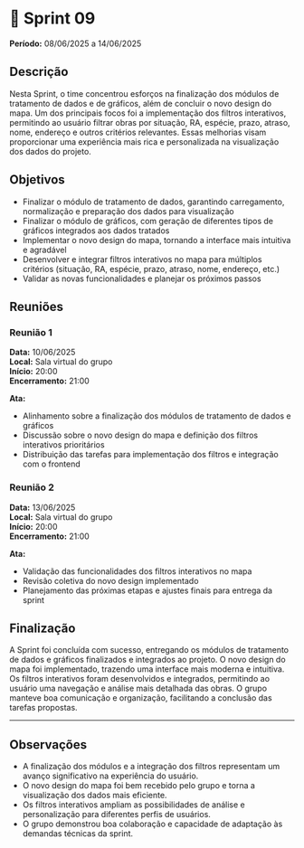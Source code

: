 # 🏁 Sprint 09

**Período:** 08/06/2025 a 14/06/2025

## Descrição

Nesta Sprint, o time concentrou esforços na finalização dos módulos de tratamento de dados e de gráficos, além de concluir o novo design do mapa. Um dos principais focos foi a implementação dos filtros interativos, permitindo ao usuário filtrar obras por situação, RA, espécie, prazo, atraso, nome, endereço e outros critérios relevantes. Essas melhorias visam proporcionar uma experiência mais rica e personalizada na visualização dos dados do projeto.

## Objetivos

- Finalizar o módulo de tratamento de dados, garantindo carregamento, normalização e preparação dos dados para visualização
- Finalizar o módulo de gráficos, com geração de diferentes tipos de gráficos integrados aos dados tratados
- Implementar o novo design do mapa, tornando a interface mais intuitiva e agradável
- Desenvolver e integrar filtros interativos no mapa para múltiplos critérios (situação, RA, espécie, prazo, atraso, nome, endereço, etc.)
- Validar as novas funcionalidades e planejar os próximos passos

## Reuniões

### Reunião 1

**Data:** 10/06/2025  
**Local:** Sala virtual do grupo  
**Início:** 20:00  
**Encerramento:** 21:00

**Ata:**

- Alinhamento sobre a finalização dos módulos de tratamento de dados e gráficos
- Discussão sobre o novo design do mapa e definição dos filtros interativos prioritários
- Distribuição das tarefas para implementação dos filtros e integração com o frontend

### Reunião 2

**Data:** 13/06/2025  
**Local:** Sala virtual do grupo  
**Início:** 20:00  
**Encerramento:** 21:00

**Ata:**

- Validação das funcionalidades dos filtros interativos no mapa
- Revisão coletiva do novo design implementado
- Planejamento das próximas etapas e ajustes finais para entrega da sprint

## Finalização

A Sprint foi concluída com sucesso, entregando os módulos de tratamento de dados e gráficos finalizados e integrados ao projeto. O novo design do mapa foi implementado, trazendo uma interface mais moderna e intuitiva. Os filtros interativos foram desenvolvidos e integrados, permitindo ao usuário uma navegação e análise mais detalhada das obras. O grupo manteve boa comunicação e organização, facilitando a conclusão das tarefas propostas.

---

## Observações

- A finalização dos módulos e a integração dos filtros representam um avanço significativo na experiência do usuário.
- O novo design do mapa foi bem recebido pelo grupo e torna a visualização dos dados mais eficiente.
- Os filtros interativos ampliam as possibilidades de análise e personalização para diferentes perfis de usuários.
- O grupo demonstrou boa colaboração e capacidade de adaptação às demandas técnicas da sprint.